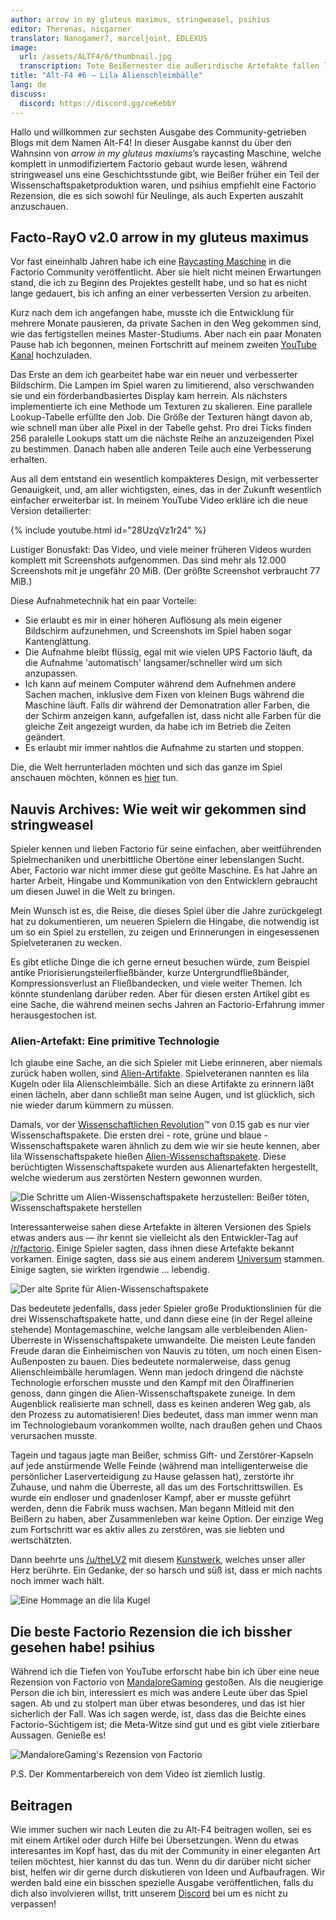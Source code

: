 ```yaml
---
author: arrow in my gluteus maximus, stringweasel, psihius
editor: Therenas, nicgarner
translator: Nanogamer7, marceljoint, EDLEXUS
image:
  url: /assets/ALTF4/6/thumbnail.jpg
  transcription: Tote Beißernester die außerirdische Artefakte fallen ließen
title: "Alt-F4 #6 — Lila Alienschleimbälle"
lang: de
discuss:
  discord: https://discord.gg/ceKebbY
---
```


Hallo und willkommen zur sechsten Ausgabe des Community-getrieben Blogs mit dem Namen Alt-F4! In dieser Ausgabe kannst du über den Wahnsinn von *arrow in my gluteus maxiums*’s raycasting Maschine, welche komplett in unmodifiziertem Factorio gebaut wurde lesen, während stringweasel uns eine Geschichtsstunde gibt, wie Beißer früher ein Teil der Wissenschaftspaketproduktion waren, und psihius empfiehlt eine Factorio Rezension, die es sich sowohl für Neulinge, als auch Experten auszahlt anzuschauen.

## Facto-RayO v2.0 <author>arrow in my gluteus maximus</author>

Vor fast eineinhalb Jahren habe ich eine [Raycasting Maschine](https://www.reddit.com/r/factorio/comments/bgj05z/raycasting_engine_in_factorio_vanilla_017/) in die Factorio Community veröffentlicht. Aber sie hielt nicht meinen Erwartungen stand, die ich zu Beginn des Projektes gestellt habe, und so hat es nicht lange gedauert, bis ich anfing an einer verbesserten Version zu arbeiten.

Kurz nach dem ich angefangen habe, musste ich die Entwicklung für mehrere Monate pausieren, da private Sachen in den Weg gekommen sind, wie das fertigstellen meines Master-Studiums. Aber nach ein paar Monaten Pause hab ich begonnen, meinen Fortschritt auf meinem zweiten [YouTube Kanal](https://www.youtube.com/channel/UCNQRKtG2pU8LGS08TFiyyAA) hochzuladen.

Das Erste an dem ich gearbeitet habe war ein neuer und verbesserter Bildschirm. Die Lampen im Spiel waren zu limitierend, also verschwanden sie und ein förderbandbasiertes Display kam herrein. Als nächsters implementierte ich eine Methode um Texturen zu skalieren. Eine parallele Lookup-Tabelle erfüllte den Job. Die Größe der Texturen hängt davon ab, wie schnell man über alle Pixel in der Tabelle gehst. Pro drei Ticks finden 256 paralelle Lookups statt um die nächste Reihe an anzuzeigenden Pixel zu bestimmen. Danach haben alle anderen Teile auch eine Verbesserung erhalten.

Aus all dem entstand ein wesentlich kompakteres Design, mit verbesserter Genauigkeit, und, am aller wichtigsten, eines, das in der Zukunft wesentlich einfacher erweiterbar ist. In meinem YouTube Video erkläre ich die neue Version detailierter:

{% include youtube.html id="28UzqVz1r24" %}

Lustiger Bonusfakt: Das Video, und viele meiner früheren Videos wurden komplett mit Screenshots aufgenommen.
Das sind mehr als 12.000 Screenshots mit je ungefähr 20 MiB. (Der größte Screenshot verbraucht 77 MiB.)

Diese Aufnahmetechnik hat ein paar Vorteile:

- Sie erlaubt es mir in einer höheren Auflösung als mein eigener Bildschirm aufzunehmen, und Screenshots im Spiel haben sogar Kantenglättung.
- Die Aufnahme bleibt flüssig, egal mit wie vielen UPS Factorio läuft, da die Aufnahme 'automatisch' langsamer/schneller wird um sich anzupassen.
- Ich kann auf meinem Computer während dem Aufnehmen andere Sachen machen, inklusive dem Fixen von kleinen Bugs während die Maschine läuft. Falls dir während der Demonatration aller Farben, die der Schirm anzeigen kann, aufgefallen ist, dass nicht alle Farben für die gleiche Zeit angezeigt wurden, da habe ich im Betrieb die Zeiten geändert.
- Es erlaubt mir immer nahtlos die Aufnahme zu starten und stoppen.

Die, die Welt herrunterladen möchten und sich das ganze im Spiel anschauen möchten, können es [hier](https://forums.factorio.com/download/file.php?id=62475) tun.

## Nauvis Archives: Wie weit wir gekommen sind <author>stringweasel</author>

Spieler kennen und lieben Factorio für seine einfachen, aber weitführenden Spielmechaniken und unerbittliche Obertöne einer lebenslangen Sucht. Aber, Factorio war nicht immer diese gut geölte Maschine. Es hat Jahre an harter Arbeit, Hingabe und Kommunikation von den Entwicklern gebraucht um diesen Juwel in die Welt zu bringen.

Mein Wunsch ist es, die Reise, die dieses Spiel über die Jahre zurückgelegt hat zu dokumentieren, um neueren Spielern die Hingabe, die notwendig ist um so ein Spiel zu erstellen, zu zeigen und Erinnerungen in eingesessenen Spielveteranen zu wecken.

Es gibt etliche Dinge die ich gerne erneut besuchen würde, zum Beispiel antike Priorisierungsteilerfließbänder, kurze Untergrundfließbänder, Kompressionsverlust an Fließbandecken, und viele weiter Themen. Ich könnte stundenlang darüber reden. Aber für diesen ersten Artikel gibt es eine Sache, die während meinen sechs Jahren an Factorio-Erfahrung immer herausgestochen ist.

### Alien-Artefakt: Eine primitive Technologie

Ich glaube eine Sache, an die sich Spieler mit Liebe erinneren, aber niemals zurück haben wollen, sind [Alien-Artifakte](https://wiki.factorio.com/Alien_artifact/de). Spielveteranen nannten es lila Kugeln oder lila Alienschleimbälle. Sich an diese Artifakte zu erinnern läßt einen lächeln, aber dann schließt man seine Augen, und ist glücklich, sich nie wieder darum kümmern zu müssen.

Damals, vor der [Wissenschaftlichen Revolution](https://www.factorio.com/blog/post/fff-159)™ von 0.15 gab es nur vier Wissenschaftspakete. Die ersten drei - rote, grüne und blaue - Wissenschaftspakete waren ähnlich zu dem wie wir sie heute kennen, aber lila Wissenschaftspakete hießen [Alien-Wissenschaftspakete](https://wiki.factorio.com/Alien_science_pack/de). Diese berüchtigten Wissenschaftspakete wurden aus Alienartefakten hergestellt, welche wiederum aus zerstörten Nestern gewonnen wurden.

![Die Schritte um Alien-Wissenschaftspakete herzustellen: Beißer töten, Wissenschaftspakete herstellen](https://media.alt-f4.blog/ALTF4/6/alien_science_production.png)

Interessanterweise sahen diese Artefakte in älteren Versionen des Spiels etwas anders aus — ihr kennt sie vielleicht als den Entwickler-Tag auf [/r/factorio](https://www.reddit.com/r/factorio). Einige Spieler sagten, dass ihnen diese Artefakte bekannt vorkamen. Einige sagten, dass sie aus einem anderem [Universum](https://www.reddit.com/r/factorio/comments/526zwk/i_found_the_source_of_the_alien_artifact/) stammen. Einige sagten, sie wirkten irgendwie ... lebendig.

![Der alte Sprite für Alien-Wissenschaftspakete](https://media.alt-f4.blog/ALTF4/6/purple_orb.png)

Das bedeutete jedenfalls, dass jeder Spieler große Produktionslinien für die drei Wissenschaftspakete hatte, und dann diese eine (in der Regel alleine stehende) Montagemaschine, welche langsam alle verbleibenden Alien-Überreste in Wissenschaftspakete umwandelte. Die meisten Leute fanden Freude daran die Einheimischen von Nauvis zu töten, um noch einen Eisen-Außenposten zu bauen. Dies bedeutete normalerweise, dass genug Alienschleimbälle herumlagen. Wenn man jedoch dringend die nächste Technologie erforschen musste und den Kampf mit den Ölraffinerien genoss, dann gingen die Alien-Wissenschaftspakete zuneige. In dem Augenblick realisierte man schnell, dass es keinen anderen Weg gab, als den Prozess zu automatisieren! Dies bedeutet, dass man immer wenn man im Technologiebaum vorankommen wollte, nach draußen gehen und Chaos verursachen musste.

Tagein und tagaus jagte man Beißer, schmiss Gift- und Zerstörer-Kapseln auf jede anstürmende Welle Feinde (während man intelligenterweise die persönlicher Laserverteidigung zu Hause gelassen hat), zerstörte ihr Zuhause, und nahm die Überreste, all das um des Fortschrittswillen. Es wurde ein endloser und gnadenloser Kampf, aber er musste geführt werden, denn die Fabrik muss wachsen. Man begann Mitleid mit den Beißern zu haben, aber Zusammenleben war keine Option. Der einzige Weg zum Fortschritt war es aktiv alles zu zerstören, was sie liebten und wertschätzten.

Dann beehrte uns [/u/theLV2](https://www.reddit.com/user/theLV2/) mit diesem [Kunstwerk](https://www.reddit.com/r/factorio/comments/674kkq/a_tribute_to_the_purple_orb_fanart/), welches unser aller Herz berührte. Ein Gedanke, der so harsch und süß ist, dass er mich nachts noch immer wach hält.

![Eine Hommage an die lila Kugel](https://media.alt-f4.blog/ALTF4/6/tribute_to_the_purple_orb.jpg)

## Die beste Factorio Rezension die ich bissher gesehen habe! <author>psihius</author>

Während ich die Tiefen von YouTube erforscht habe bin ich über eine neue Rezension von Factorio von [MandaloreGaming](https://www.youtube.com/channel/UClOGLGPOqlAiLmOvXW5lKbw) gestoßen. Als die neugierige Person die ich bin, interessiert es mich was andere Leute über das Spiel sagen. Ab und zu stolpert man über etwas besonderes, und das ist hier sicherlich der Fall. Was ich sagen werde, ist, dass das die Beichte eines Factorio-Süchtigem ist; die Meta-Witze sind gut und es gibt viele zitierbare Aussagen. Genieße es!

![MandaloreGaming's Rezension von Factorio](https://www.youtube.com/watch?v=YR1Yf7Nh9jI)

P.S. Der Kommentarbereich von dem Video ist ziemlich lustig.

## Beitragen

Wie immer suchen wir nach Leuten die zu Alt-F4 beitragen wollen, sei es mit einem Artikel oder durch Hilfe bei Übersetzungen. Wenn du etwas interesantes im Kopf hast, das du mit der Community in einer eleganten Art teilen möchtest, hier kannst du das tun. Wenn du dir darüber nicht sicher bist, helfen wir dir gerne durch diskutieren von Ideen und Aufbaufragen. Wir werden bald eine ein bisschen spezielle Ausgabe veröffentlichen, falls du dich also involvieren willst, tritt unserem [Discord](https://discord.gg/nxnCFkb) bei um es nicht zu verpassen!
